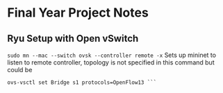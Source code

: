 # Final Year Project Notes

## Ryu Setup with Open vSwitch
``` sudo mn --mac --switch ovsk --controller remote -x ```
Sets up mininet to listen to remote controller, topology is not specified in this command but could be

``` sudo su
ovs-vsctl set Bridge s1 protocols=OpenFlow13 ```
